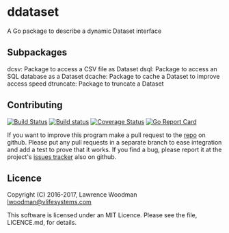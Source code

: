 ddataset
========
A Go package to describe a dynamic Dataset interface

Subpackages
-----------

dcsv: Package to access a CSV file as Dataset
dsql: Package to access an SQL database as a Dataset
dcache: Package to cache a Dataset to improve access speed
dtruncate: Package to truncate a Dataset

Contributing
------------

[![Build Status](https://travis-ci.org/lawrencewoodman/ddataset.svg?branch=master)](https://travis-ci.org/lawrencewoodman/ddataset)
[![Build status](https://ci.appveyor.com/api/projects/status/clb7owi5y685tffm?svg=true)](https://ci.appveyor.com/project/lawrencewoodman/ddataset)
[![Coverage Status](https://coveralls.io/repos/lawrencewoodman/ddataset/badge.svg?branch=master)](https://coveralls.io/r/lawrencewoodman/ddataset?branch=master)
[![Go Report Card](https://goreportcard.com/badge/github.com/lawrencewoodman/ddataset)](https://goreportcard.com/report/github.com/lawrencewoodman/ddataset)

If you want to improve this program make a pull request to the [repo](https://github.com/lawrencewoodman/ddataset) on github.  Please put any pull requests in a separate branch to ease integration and add a test to prove that it works.  If you find a bug, please report it at the project's [issues tracker](https://github.com/lawrencewoodman/ddataset/issues) also on github.


Licence
-------
Copyright (C) 2016-2017, Lawrence Woodman <lwoodman@vlifesystems.com>

This software is licensed under an MIT Licence.  Please see the file, LICENCE.md, for details.
